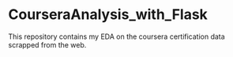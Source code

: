 # CourseraAnalysis_with_Flask
This repository contains my EDA on the coursera certification data scrapped from the web.
